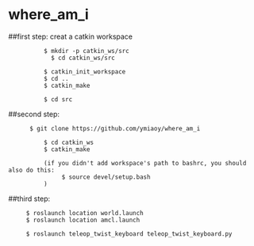 # where_am_i
##first step:   creat a catkin workspace
             
              $ mkdir -p catkin_ws/src
	            $ cd catkin_ws/src

              $ catkin_init_workspace
              $ cd ..
              $ catkin_make

              $ cd src
              
##second step:
            
	      $ git clone https://github.com/ymiaoy/where_am_i
              
              $ cd catkin_ws
              $ catkin_make
              
              (if you didn't add workspace's path to bashrc, you should also do this:
                   $ source devel/setup.bash
              )
 
##third step: 
       
         $ roslaunch location world.launch    
         $ roslaunch location amcl.launch
         
         $ roslaunch teleop_twist_keyboard teleop_twist_keyboard.py
              
              
              
